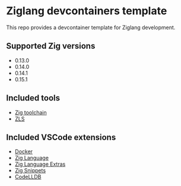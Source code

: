 # Ziglang devcontainers template

This repo provides a devcontainer template for Ziglang development. 

## Supported Zig versions
* 0.13.0
* 0.14.0
* 0.14.1
* 0.15.1


## Included tools
* [Zig toolchain](https://ziglang.org/)
* [ZLS](https://zigtools.org/zls/install/)


## Included VSCode extensions
* [Docker](https://marketplace.visualstudio.com/items?itemName=ms-azuretools.vscode-docker)
* [Zig Language](https://marketplace.visualstudio.com/items?itemName=ziglang.vscode-zig)
* [Zig Language Extras](https://marketplace.visualstudio.com/items?itemName=ianic.zig-language-extras)
* [Zig Snippets](https://marketplace.visualstudio.com/items?itemName=lorenzopirro.zig-snippets)
* [CodeLLDB](https://marketplace.visualstudio.com/items?itemName=vadimcn.vscode-lldb)
